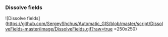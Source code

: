### Dissolve fields

![Dissolve fields](https://github.com/SergeyShchus/Automatic_GIS/blob/master/script/DissolveFields-master/image/DissolveFields.gif?raw=true =250x250)

<img src="https://github.com/SergeyShchus/Automatic_GIS/blob/master/script/DissolveFields-master/image/DissolveFields.gif?raw=true" width="600" height="00" />

